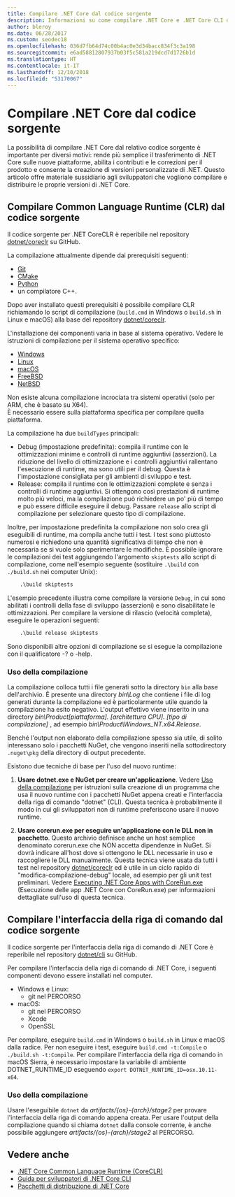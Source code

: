 ```yaml
---
title: Compilare .NET Core dal codice sorgente
description: Informazioni su come compilare .NET Core e .NET Core CLI dal codice sorgente.
author: bleroy
ms.date: 06/28/2017
ms.custom: seodec18
ms.openlocfilehash: 036d7fb64d74c00b4ac0e3d34bacc834f3c3a198
ms.sourcegitcommit: e6ad58812807937b03f5c581a219dcd7d1726b1d
ms.translationtype: HT
ms.contentlocale: it-IT
ms.lasthandoff: 12/10/2018
ms.locfileid: "53170067"
---
```

# <a name="build-net-core-from-source"></a>Compilare .NET Core dal codice sorgente

La possibilità di compilare .NET Core dal relativo codice sorgente è importante per diversi motivi: rende più semplice il trasferimento di .NET Core sulle nuove piattaforme, abilita i contributi e le correzioni per il prodotto e consente la creazione di versioni personalizzate di .NET.
Questo articolo offre materiale sussidiario agli sviluppatori che vogliono compilare e distribuire le proprie versioni di .NET Core.

## <a name="build-the-clr-from-source"></a>Compilare Common Language Runtime (CLR) dal codice sorgente

Il codice sorgente per .NET CoreCLR è reperibile nel repository [dotnet/coreclr](https://github.com/dotnet/coreclr/) su GitHub.

La compilazione attualmente dipende dai prerequisiti seguenti:

* [Git](https://git-scm.com/)
* [CMake](https://cmake.org/)
* [Python](https://www.python.org/)
* un compilatore C++.

Dopo aver installato questi prerequisiti è possibile compilare CLR richiamando lo script di compilazione (`build.cmd` in Windows o `build.sh` in Linux e macOS) alla base del repository [dotnet/coreclr](https://github.com/dotnet/coreclr/).

L'installazione dei componenti varia in base al sistema operativo. Vedere le istruzioni di compilazione per il sistema operativo specifico:

* [Windows](https://github.com/dotnet/coreclr/blob/master/Documentation/building/windows-instructions.md)
* [Linux](https://github.com/dotnet/coreclr/blob/master/Documentation/building/linux-instructions.md)
* [macOS](https://github.com/dotnet/coreclr/blob/master/Documentation/building/osx-instructions.md)
* [FreeBSD](https://github.com/dotnet/coreclr/blob/master/Documentation/building/freebsd-instructions.md)
* [NetBSD](https://github.com/dotnet/coreclr/blob/master/Documentation/building/netbsd-instructions.md)

Non esiste alcuna compilazione incrociata tra sistemi operativi (solo per ARM, che è basato su X64).  
È necessario essere sulla piattaforma specifica per compilare quella piattaforma.  

La compilazione ha due `buildTypes` principali:

* Debug (impostazione predefinita): compila il runtime con le ottimizzazioni minime e controlli di runtime aggiuntivi (asserzioni). La riduzione del livello di ottimizzazione e i controlli aggiuntivi rallentano l'esecuzione di runtime, ma sono utili per il debug. Questa è l'impostazione consigliata per gli ambienti di sviluppo e test.
* Release: compila il runtime con le ottimizzazioni complete e senza i controlli di runtime aggiuntivi. Si ottengono così prestazioni di runtime molto più veloci, ma la compilazione può richiedere un po' più di tempo e può essere difficile eseguire il debug. Passare `release` allo script di compilazione per selezionare questo tipo di compilazione.

Inoltre, per impostazione predefinita la compilazione non solo crea gli eseguibili di runtime, ma compila anche tutti i test.
I test sono piuttosto numerosi e richiedono una quantità significativa di tempo che non è necessaria se si vuole solo sperimentare le modifiche.
È possibile ignorare le compilazioni dei test aggiungendo l'argomento `skiptests` allo script di compilazione, come nell'esempio seguente (sostituire `.\build` con `./build.sh` nei computer Unix):

```bat
    .\build skiptests
```

L'esempio precedente illustra come compilare la versione `Debug`, in cui sono abilitati i controlli della fase di sviluppo (asserzioni) e sono disabilitate le ottimizzazioni. Per compilare la versione di rilascio (velocità completa), eseguire le operazioni seguenti:

```bat
    .\build release skiptests
```

Sono disponibili altre opzioni di compilazione se si esegue la compilazione con il qualificatore -? o -help.

### <a name="using-your-build"></a>Uso della compilazione

La compilazione colloca tutti i file generati sotto la directory `bin` alla base dell'archivio.
È presente una directory *bin\Log* che contiene i file di log generati durante la compilazione ed è particolarmente utile quando la compilazione ha esito negativo.
L'output effettivo viene inserito in una directory *bin\Product\[piattaforma]. [architettura CPU]. [tipo di compilazione]* , ad esempio *bin\Product\Windows_NT.x64.Release*.

Benché l'output non elaborato della compilazione spesso sia utile, di solito interessano solo i pacchetti NuGet, che vengono inseriti nella sottodirectory `.nuget\pkg` della directory di output precedente.

Esistono due tecniche di base per l'uso del nuovo runtime:

 1. **Usare dotnet.exe e NuGet per creare un'applicazione**.
    Vedere [Uso della compilazione](https://github.com/dotnet/coreclr/blob/master/Documentation/workflow/UsingYourBuild.md) per istruzioni sulla creazione di un programma che usa il nuovo runtime con i pacchetti NuGet appena creati e l'interfaccia della riga di comando "dotnet" (CLI). Questa tecnica è probabilmente il modo in cui gli sviluppatori non di runtime preferiscono usare il nuovo runtime.

 2. **Usare corerun.exe per eseguire un'applicazione con le DLL non in pacchetto**.
    Questo archivio definisce anche un host semplice denominato corerun.exe che NON accetta dipendenze in NuGet.
    Si dovrà indicare all'host dove si ottengono le DLL necessarie in uso e raccogliere le DLL manualmente.
    Questa tecnica viene usata da tutti i test nel repository [dotnet/coreclr](https://github.com/dotnet/coreclr) ed è utile in un ciclo rapido di "modifica-compilazione-debug" locale, ad esempio per gli unit test preliminari.
    Vedere [Executing .NET Core Apps with CoreRun.exe](https://github.com/dotnet/coreclr/blob/master/Documentation/workflow/UsingCoreRun.md) (Esecuzione delle app .NET Core con CoreRun.exe) per informazioni dettagliate sull'uso di questa tecnica.

## <a name="build-the-cli-from-source"></a>Compilare l'interfaccia della riga di comando dal codice sorgente

Il codice sorgente per l'interfaccia della riga di comando di .NET Core è reperibile nel repository [dotnet/cli](https://github.com/dotnet/cli/) su GitHub.

Per compilare l'interfaccia della riga di comando di .NET Core, i seguenti componenti devono essere installati nel computer.

* Windows e Linux:
  * git nel PERCORSO
* macOS:
  * git nel PERCORSO
  * Xcode
  * OpenSSL

Per compilare, eseguire `build.cmd` in Windows o `build.sh` in Linux e macOS dalla radice. Per non eseguire i test, eseguire `build.cmd -t:Compile` o `./build.sh -t:Compile`. Per compilare l'interfaccia della riga di comando in macOS Sierra, è necessario impostare la variabile di ambiente DOTNET_RUNTIME_ID eseguendo `export DOTNET_RUNTIME_ID=osx.10.11-x64`.

### <a name="using-your-build"></a>Uso della compilazione

Usare l'eseguibile `dotnet` da *artifacts/{os}-{arch}/stage2* per provare l'interfaccia della riga di comando appena creata. Per usare l'output della compilazione quando si chiama `dotnet` dalla console corrente, è anche possibile aggiungere *artifacts/{os}-{arch}/stage2* al PERCORSO.

## <a name="see-also"></a>Vedere anche

* [.NET Core Common Language Runtime (CoreCLR)](https://github.com/dotnet/coreclr/blob/master/README.md)
* [Guida per sviluppatori di .NET Core CLI](https://github.com/dotnet/cli/blob/master/Documentation/project-docs/developer-guide.md)
* [Pacchetti di distribuzione di .NET Core](./distribution-packaging.md)
